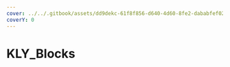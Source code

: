 ```yaml
---
cover: ../../.gitbook/assets/dd9dekc-61f8f856-d640-4d60-8fe2-dababfef02c1.gif
coverY: 0
---
```


# KLY\_Blocks

